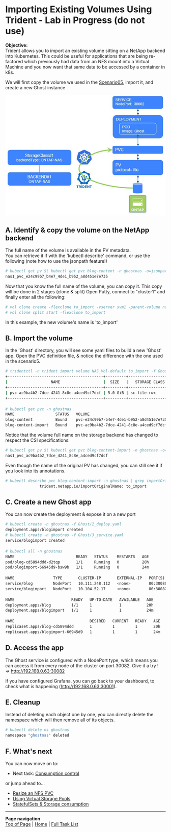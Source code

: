 # Importing Existing Volumes Using Trident - Lab in Progress (do not use)

**Objective:**  
Trident allows you to import an existing volume sitting on a NetApp backend into Kubernetes.  This could be useful for applications that are being re-factored which previously had data from an NFS mount into a Virtual Machine and you now want that same data to be accessed by a container in k8s.

We will first copy the volume we used in the [Scenario05](../Scenario05), import it, and create a new Ghost instance  

![PV Import](../../../images/pv_import.jpg "PV Import")

## A. Identify & copy the volume on the NetApp backend

The full name of the volume is available in the PV metadata.  
You can retrieve it if with the 'kubectl describe' command, or use the following (note how to use the jsonpath feature!)

```bash
# kubectl get pv $( kubectl get pvc blog-content -n ghostnas -o=jsonpath='{.spec.volumeName}') -o=jsonpath='{.spec.csi.volumeAttributes.internalName}{"\n"}'
nas1_pvc_e24c99b7_b4e7_4de1_b952_a8d451e7e735
```

Now that you know the full name of the volume, you can copy it. This copy will be done in 2 stages (clone & split)
Open Putty, connect to "cluster1" and finally enter all the following:

```bash
# vol clone create -flexclone to_import -vserver svm1 -parent-volume nas1_pvc_e24c99b7_b4e7_4de1_b952_a8d451e7e735
# vol clone split start -flexclone to_import
```

In this example, the new volume's name is 'to_import'

## B. Import the volume

In the 'Ghost' directory, you will see some yaml files to build a new 'Ghost' app.
Open the PVC definition file, & notice the difference with the one used in the scenario5.

```bash
# tridentctl -n trident import volume NAS_Vol-default to_import -f Ghost/1_pvc.yaml
+------------------------------------------+---------+-------------------+----------+--------------------------------------+--------+---------+
|                   NAME                   |  SIZE   |   STORAGE CLASS   | PROTOCOL |             BACKEND UUID             | STATE  | MANAGED |
+------------------------------------------+---------+-------------------+----------+--------------------------------------+--------+---------+
| pvc-ac9ba4b2-7dce-4241-8c8e-a4ced9cf7dcf | 5.0 GiB | sc-file-rwx       | file     | dea226cf-7df7-4795-b1a1-3a4a3318a059 | online | true    |
+------------------------------------------+---------+-------------------+----------+--------------------------------------+--------+---------+

# kubectl get pvc -n ghostnas
NAME                  STATUS   VOLUME                                     CAPACITY   ACCESS MODES   STORAGECLASS        AGE
blog-content          Bound    pvc-e24c99b7-b4e7-4de1-b952-a8d451e7e735   5Gi        RWX            sc-file-rwx         19h
blog-content-import   Bound    pvc-ac9ba4b2-7dce-4241-8c8e-a4ced9cf7dcf   5Gi        RWX            sc-file-rwx         21m
```

Notice that the volume full name on the storage backend has changed to respect the CSI specifications:

```bash
# kubectl get pv $( kubectl get pvc blog-content-import -n ghostnas -o=jsonpath='{.spec.volumeName}') -o=jsonpath='{.spec.csi.volumeAttributes.internalName}{"\n"}'
nas1_pvc_ac9ba4b2_7dce_4241_8c8e_a4ced9cf7dcf
```

Even though the name of the original PV has changed, you can still see it if you look into its annotations.

```bash
# kubectl describe pvc blog-content-import -n ghostnas | grep importOriginalName
               trident.netapp.io/importOriginalName: to_import
```

## C. Create a new Ghost app

You can now create the deployment & expose it on a new port

```bash
# kubectl create -n ghostnas -f Ghost/2_deploy.yaml
deployment.apps/blogimport created
# kubectl create -n ghostnas -f Ghost/3_service.yaml
service/blogimport created

# kubectl all -n ghostnas
NAME                           READY   STATUS    RESTARTS   AGE
pod/blog-cd5894ddd-d2tqp       1/1     Running   0          20h
pod/blogimport-66945d9-bsw9b   1/1     Running   0          24m

NAME                 TYPE       CLUSTER-IP       EXTERNAL-IP   PORT(S)        AGE
service/blog         NodePort   10.111.248.112   <none>        80:30080/TCP   20h
service/blogimport   NodePort   10.104.52.17     <none>        80:30082/TCP   24m

NAME                         READY   UP-TO-DATE   AVAILABLE   AGE
deployment.apps/blog         1/1     1            1           20h
deployment.apps/blogimport   1/1     1            1           24m

NAME                                 DESIRED   CURRENT   READY   AGE
replicaset.apps/blog-cd5894ddd       1         1         1       20h
replicaset.apps/blogimport-66945d9   1         1         1       24m
```

## D. Access the app

The Ghost service is configured with a NodePort type, which means you can access it from every node of the cluster on port 30082.
Give it a try !  
=> <http://192.168.0.63:30082>  

If you have configured Grafana, you can go back to your dashboard, to check what is happening (<http://192.168.0.63:30001>).  

## E. Cleanup

Instead of deleting each object one by one, you can directly delete the namespace which will then remove all of its objects.

```bash
# kubectl delete ns ghostnas
namespace "ghostnas" deleted
```

## F. What's next

You can now move on to:  

- Next task: [Consumption control](../quotas)   

or jump ahead to...

- [Resize an NFS PVC](../resize_file)   
- [Using Virtual Storage Pools](../storage_pools)   
- [StatefulSets & Storage consumption ](../statefulsets)  

---
**Page navigation**  
[Top of Page](#top) | [Home](/README.md) | [Full Task List](/README.md#prod-k8s-cluster-tasks)
